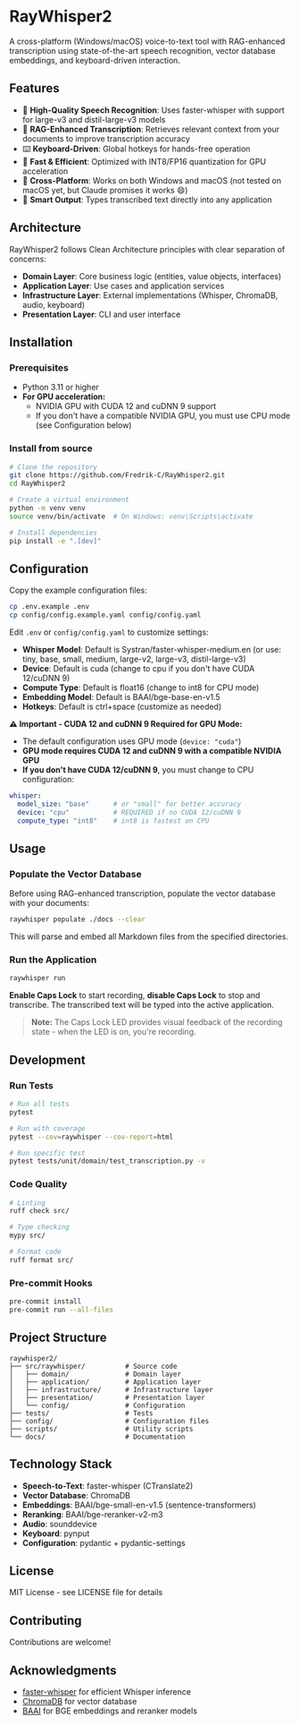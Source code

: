 # RayWhisper2

A cross-platform (Windows/macOS) voice-to-text tool with RAG-enhanced transcription using state-of-the-art speech recognition, vector database embeddings, and keyboard-driven interaction.

## Features

- 🎤 **High-Quality Speech Recognition**: Uses faster-whisper with support for large-v3 and distil-large-v3 models
- 🧠 **RAG-Enhanced Transcription**: Retrieves relevant context from your documents to improve transcription accuracy
- ⌨️ **Keyboard-Driven**: Global hotkeys for hands-free operation
- 🚀 **Fast & Efficient**: Optimized with INT8/FP16 quantization for GPU acceleration
- 🔄 **Cross-Platform**: Works on both Windows and macOS (not tested on macOS yet, but Claude promises it works 😄)
- 📝 **Smart Output**: Types transcribed text directly into any application

## Architecture

RayWhisper2 follows Clean Architecture principles with clear separation of concerns:

- **Domain Layer**: Core business logic (entities, value objects, interfaces)
- **Application Layer**: Use cases and application services
- **Infrastructure Layer**: External implementations (Whisper, ChromaDB, audio, keyboard)
- **Presentation Layer**: CLI and user interface

## Installation

### Prerequisites

- Python 3.11 or higher
- **For GPU acceleration:** 
  - NVIDIA GPU with CUDA 12 and cuDNN 9 support
  - If you don't have a compatible NVIDIA GPU, you must use CPU mode (see Configuration below)

### Install from source

```bash
# Clone the repository
git clone https://github.com/Fredrik-C/RayWhisper2.git
cd RayWhisper2

# Create a virtual environment
python -m venv venv
source venv/bin/activate  # On Windows: venv\Scripts\activate

# Install dependencies
pip install -e ".[dev]"
```

## Configuration

Copy the example configuration files:

```bash
cp .env.example .env
cp config/config.example.yaml config/config.yaml
```

Edit `.env` or `config/config.yaml` to customize settings:

- **Whisper Model**: Default is Systran/faster-whisper-medium.en (or use: tiny, base, small, medium, large-v2, large-v3, distil-large-v3)
- **Device**: Default is cuda (change to cpu if you don't have CUDA 12/cuDNN 9)
- **Compute Type**: Default is float16 (change to int8 for CPU mode)
- **Embedding Model**: Default is BAAI/bge-base-en-v1.5
- **Hotkeys**: Default is ctrl+space (customize as needed)

**⚠️ Important - CUDA 12 and cuDNN 9 Required for GPU Mode:**
- The default configuration uses GPU mode (`device: "cuda"`)
- **GPU mode requires CUDA 12 and cuDNN 9 with a compatible NVIDIA GPU**
- **If you don't have CUDA 12/cuDNN 9**, you must change to CPU configuration:

```yaml
whisper:
  model_size: "base"      # or "small" for better accuracy
  device: "cpu"           # REQUIRED if no CUDA 12/cuDNN 9
  compute_type: "int8"    # int8 is fastest on CPU
```

## Usage

### Populate the Vector Database

Before using RAG-enhanced transcription, populate the vector database with your documents:

```bash
raywhisper populate ./docs --clear
```

This will parse and embed all Markdown files from the specified directories.

### Run the Application

```bash
raywhisper run
```

**Enable Caps Lock** to start recording, **disable Caps Lock** to stop and transcribe. The transcribed text will be typed into the active application.

> **Note:** The Caps Lock LED provides visual feedback of the recording state - when the LED is on, you're recording.

## Development

### Run Tests

```bash
# Run all tests
pytest

# Run with coverage
pytest --cov=raywhisper --cov-report=html

# Run specific test
pytest tests/unit/domain/test_transcription.py -v
```

### Code Quality

```bash
# Linting
ruff check src/

# Type checking
mypy src/

# Format code
ruff format src/
```

### Pre-commit Hooks

```bash
pre-commit install
pre-commit run --all-files
```

## Project Structure

```
raywhisper2/
├── src/raywhisper/          # Source code
│   ├── domain/              # Domain layer
│   ├── application/         # Application layer
│   ├── infrastructure/      # Infrastructure layer
│   ├── presentation/        # Presentation layer
│   └── config/              # Configuration
├── tests/                   # Tests
├── config/                  # Configuration files
├── scripts/                 # Utility scripts
└── docs/                    # Documentation
```

## Technology Stack

- **Speech-to-Text**: faster-whisper (CTranslate2)
- **Vector Database**: ChromaDB
- **Embeddings**: BAAI/bge-small-en-v1.5 (sentence-transformers)
- **Reranking**: BAAI/bge-reranker-v2-m3
- **Audio**: sounddevice
- **Keyboard**: pynput
- **Configuration**: pydantic + pydantic-settings

## License

MIT License - see LICENSE file for details

## Contributing

Contributions are welcome!

## Acknowledgments

- [faster-whisper](https://github.com/guillaumekln/faster-whisper) for efficient Whisper inference
- [ChromaDB](https://www.trychroma.com/) for vector database
- [BAAI](https://huggingface.co/BAAI) for BGE embeddings and reranker models

